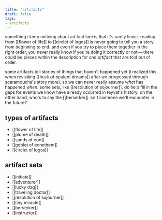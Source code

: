 ```yaml
---
title: "artifacts"
draft: false
tags: 
- artifacts
---
```


something i keep noticing about artifact lore is that it's rarely linear. reading from [[flower of life]] to [[circlet of logos]] is never going to tell you a story from beginning to end. and even if you try to piece them together in the right order, you never really know if you're doing it correctly or not — there could be pieces within the description for *one artifact* that are told out of order. 

some artifacts tell stories of things that haven't happened yet (i realized this when revisiting [[husk of opulent dreams]] after we progressed through scaramouche's story more), so we can never really assume *what* has happened *when.* some sets, like [[resolution of sojourner]], do help fill in the gaps for events we know have already occurred in teyvat's history. on the other hand, who's to say the [[berserker]] isn't someone we'll encounter in the future? 


## types of artifacts
- [[flower of life]]
- [[plume of death]]
- [[sands of eon]]
- [[goblet of eonothem]]
- [[circlet of logos]]

## artifact sets
- [[initiate]]
- [[adventurer]]
- [[lucky dog]]
- [[traveling doctor]]
- [[resolution of sojourner]]
- [[tiny miracle]]
- [[berserker]]
- [[instructor]]
